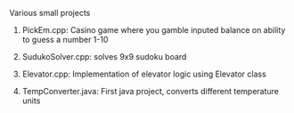 Various small projects

1. PickEm.cpp:
    Casino game where you gamble inputed balance on ability to guess a number 1-10
    
2. SudukoSolver.cpp:
    solves 9x9 sudoku board
    
3. Elevator.cpp:
    Implementation of elevator logic using Elevator class

4. TempConverter.java:
    First java project, converts different temperature units
